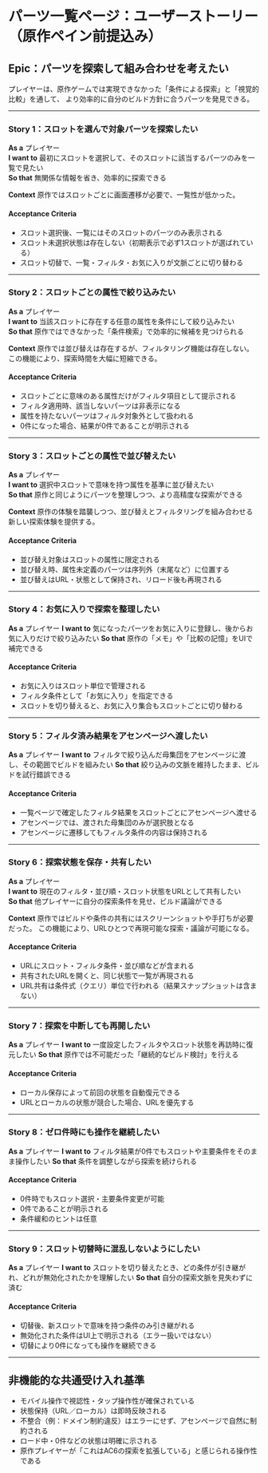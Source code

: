 # パーツ一覧ページ：ユーザーストーリー（原作ペイン前提込み）

## Epic：パーツを探索して組み合わせを考えたい

プレイヤーは、原作ゲームでは実現できなかった「条件による探索」と「視覚的比較」を通して、
より効率的に自分のビルド方針に合うパーツを発見できる。

---

### Story 1：スロットを選んで対象パーツを探索したい

**As a** プレイヤー  
**I want to** 最初にスロットを選択して、そのスロットに該当するパーツのみを一覧で見たい  
**So that** 無関係な情報を省き、効率的に探索できる  

**Context**
原作ではスロットごとに画面遷移が必要で、一覧性が低かった。

#### Acceptance Criteria

- スロット選択後、一覧にはそのスロットのパーツのみ表示される
- スロット未選択状態は存在しない（初期表示で必ず1スロットが選ばれている）
- スロット切替で、一覧・フィルタ・お気に入りが文脈ごとに切り替わる

---

### Story 2：スロットごとの属性で絞り込みたい

**As a** プレイヤー  
**I want to** 当該スロットに存在する任意の属性を条件にして絞り込みたい  
**So that** 原作ではできなかった「条件検索」で効率的に候補を見つけられる  

**Context**
原作では並び替えは存在するが、フィルタリング機能は存在しない。
この機能により、探索時間を大幅に短縮できる。

#### Acceptance Criteria

- スロットごとに意味のある属性だけがフィルタ項目として提示される
- フィルタ適用時、該当しないパーツは非表示になる
- 属性を持たないパーツはフィルタ対象外として扱われる
- 0件になった場合、結果が0件であることが明示される

---

### Story 3：スロットごとの属性で並び替えたい

**As a** プレイヤー  
**I want to** 選択中スロットで意味を持つ属性を基準に並び替えたい  
**So that** 原作と同じようにパーツを整理しつつ、より高精度な探索ができる  

**Context**
原作の体験を踏襲しつつ、並び替えとフィルタリングを組み合わせる新しい探索体験を提供する。

#### Acceptance Criteria

- 並び替え対象はスロットの属性に限定される
- 並び替え時、属性未定義のパーツは序列外（末尾など）に位置する
- 並び替えはURL・状態として保持され、リロード後も再現される

---

### Story 4：お気に入りで探索を整理したい

**As a** プレイヤー
**I want to** 気になったパーツをお気に入りに登録し、後からお気に入りだけで絞り込みたい
**So that** 原作の「メモ」や「比較の記憶」をUIで補完できる

#### Acceptance Criteria

- お気に入りはスロット単位で管理される
- フィルタ条件として「お気に入り」を指定できる
- スロットを切り替えると、お気に入り集合もスロットごとに切り替わる

---

### Story 5：フィルタ済み結果をアセンページへ渡したい

**As a** プレイヤー
**I want to** フィルタで絞り込んだ母集団をアセンページに渡し、その範囲でビルドを組みたい
**So that** 絞り込みの文脈を維持したまま、ビルドを試行錯誤できる

#### Acceptance Criteria

- 一覧ページで確定したフィルタ結果をスロットごとにアセンページへ渡せる
- アセンページでは、渡された母集団のみが選択肢となる
- アセンページに遷移してもフィルタ条件の内容は保持される

---

### Story 6：探索状態を保存・共有したい

**As a** プレイヤー  
**I want to** 現在のフィルタ・並び順・スロット状態をURLとして共有したい  
**So that** 他プレイヤーに自分の探索条件を見せ、ビルド議論ができる  

**Context**
原作ではビルドや条件の共有にはスクリーンショットや手打ちが必要だった。
この機能により、URLひとつで再現可能な探索・議論が可能になる。

#### Acceptance Criteria

- URLにスロット・フィルタ条件・並び順などが含まれる
- 共有されたURLを開くと、同じ状態で一覧が再現される
- URL共有は条件式（クエリ）単位で行われる（結果スナップショットは含まない）

---

### Story 7：探索を中断しても再開したい

**As a** プレイヤー
**I want to** 一度設定したフィルタやスロット状態を再訪時に復元したい
**So that** 原作では不可能だった「継続的なビルド検討」を行える

#### Acceptance Criteria

- ローカル保存によって前回の状態を自動復元できる
- URLとローカルの状態が競合した場合、URLを優先する

---

### Story 8：ゼロ件時にも操作を継続したい

**As a** プレイヤー
**I want to** フィルタ結果が0件でもスロットや主要条件をそのまま操作したい
**So that** 条件を調整しながら探索を続けられる

#### Acceptance Criteria

- 0件時でもスロット選択・主要条件変更が可能
- 0件であることが明示される
- 条件緩和のヒントは任意

---

### Story 9：スロット切替時に混乱しないようにしたい

**As a** プレイヤー
**I want to** スロットを切り替えたとき、どの条件が引き継がれ、どれが無効化されたかを理解したい
**So that** 自分の探索文脈を見失わずに済む

#### Acceptance Criteria

- 切替後、新スロットで意味を持つ条件のみ引き継がれる
- 無効化された条件はUI上で明示される（エラー扱いではない）
- 切替により0件になっても操作を継続できる

---

## 非機能的な共通受け入れ基準

- モバイル操作で視認性・タップ操作性が確保されている  
- 状態保持（URL／ローカル）は即時反映される  
- 不整合（例：ドメイン制約違反）はエラーにせず、アセンページで自然に制約される  
- ロード中・0件などの状態は明確に示される  
- 原作プレイヤーが「これはAC6の探索を拡張している」と感じられる操作性である
